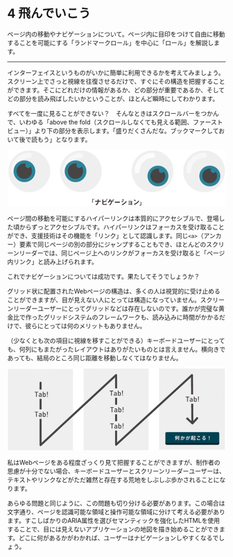 # 4 飛んでいこう
ページ内の移動やナビゲーションについて。ページ内に目印をつけて自由に移動することを可能にする「ランドマークロール」を中心に「ロール」を解説します。

---

インターフェイスというものがいかに簡単に利用できるかを考えてみましょう。スクリーン上でさっと視線を往復させるだけで、すぐにその構造を把握することができます。そこにどれだけの情報があるか、どの部分が重要であるか、そしてどの部分を読み飛ばしたいかということが、ほとんど瞬時にしてわかります。

すべてを一度に見ることができない？　そんなときはスクロールバーをつかんで、いわゆる「above the fold（スクロールしなくても見える範囲、ファーストビュー）」より下の部分を表示します。「盛りだくさんだな。ブックマークしておいて後で読もう」となります。

![Eyes navigating page](../img/4_01.png)

ページ間の移動を可能にするハイパーリンクは本質的にアクセシブルで、登場した頃からずっとアクセシブルです。ハイパーリンクはフォーカスを受け取ることができ、支援技術はその機能を「リンク」として認識します。同じ`<a>`（アンカー）要素で同じページの別の部分にジャンプすることもでき、ほとんどのスクリーンリーダーでは、同じページ上へのリンクがフォーカスを受け取ると「ページ内リンク」と読み上げられます。

これでナビゲーションについては成功です。果たしてそうでしょうか？

グリッド状に配置されたWebページの構造は、多くの人は視覚的に受け止めることができますが、目が見えない人にとっては構造になっていません。スクリーンリーダーユーザーにとってグリッドなどは存在しないのです。誰かが完璧な黄金比で作ったグリッドシステムのフレームワークも、読み込みに時間がかかるだけで、彼らにとっては何のメリットもありません。

（少なくとも次の項目に視線を移すことができる）キーボードユーザーにとっても、何列にもまたがったレイアウトはありがたいものとは言えません。横向きであっても、結局のところ同じ距離を移動しなくてはなりません。

![Tabbing through lots of columns to a distant goal](../img/4_02.png)

私はWebページをある程度ざっくり見て把握することができますが、制作者の思慮が十分でない場合、キーボードユーザーとスクリーンリーダーユーザーは、テキストやリンクなどがただ雑然と存在する荒地をしぶしぶ歩かされることになります。

あらゆる問題と同じように、この問題も切り分ける必要があります。この場合は文字通り、ページを認識可能な領域と操作可能な領域に分けて考える必要があります。すこしばかりのARIA属性を選びセマンティックを強化したHTMLを使用することで、目には見えないアプリケーションの地図を描き始めることができます。どこに何があるかがわかれば、ユーザーはナビゲーションしやすくなるでしょう。
